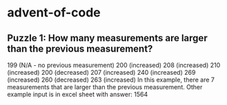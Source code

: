 # advent-of-code

## Puzzle 1: How many measurements are larger than the previous measurement?

199 (N/A - no previous measurement)
200 (increased)
208 (increased)
210 (increased)
200 (decreased)
207 (increased)
240 (increased)
269 (increased)
260 (decreased)
263 (increased)
In this example, there are 7 measurements that are larger than the previous measurement.
Other example input is in excel sheet with answer: 1564
